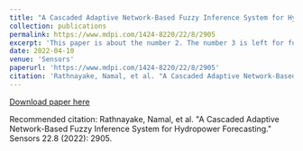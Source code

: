 ```yaml
---
title: "A Cascaded Adaptive Network-Based Fuzzy Inference System for Hydropower Forecasting"
collection: publications
permalink: https://www.mdpi.com/1424-8220/22/8/2905
excerpt: 'This paper is about the number 2. The number 3 is left for future work.'
date: 2022-04-10
venue: 'Sensors'
paperurl: 'https://www.mdpi.com/1424-8220/22/8/2905'
citation: 'Rathnayake, Namal, et al. "A Cascaded Adaptive Network-Based Fuzzy Inference System for Hydropower Forecasting." Sensors 22.8 (2022): 2905.'
---
```


[Download paper here](https://www.mdpi.com/1424-8220/22/8/2905)

Recommended citation: Rathnayake, Namal, et al. "A Cascaded Adaptive Network-Based Fuzzy Inference System for Hydropower Forecasting." Sensors 22.8 (2022): 2905.
